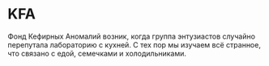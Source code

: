 # KFA
Фонд Кефирных Аномалий возник, когда группа энтузиастов случайно перепутала лабораторию с кухней. С тех пор мы изучаем всё странное, что связано с едой, семечками и холодильниками.
